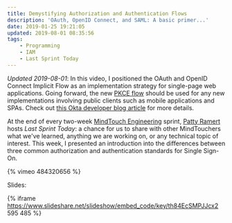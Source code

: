 ```yaml
---
title: Demystifying Authorization and Authentication Flows
description: 'OAuth, OpenID Connect, and SAML: A basic primer...'
date: 2019-01-25 19:21:05
updated: 2019-08-01 08:35:56
tags:
    - Programming
    - IAM
    - Last Sprint Today
---
```


_Updated 2019-08-01_: In this video, I positioned the OAuth and OpenID Connect Implicit Flow as an implementation strategy for single-page web applications. Going forward, the new [PKCE flow](https://oauth.net/2/pkce) should be used for any new implementations involving public clients such as mobile applications and SPAs. Check out [this Okta developer blog article](https://developer.okta.com/blog/2019/05/01/is-the-oauth-implicit-flow-dead) for more details.

At the end of every two-week [MindTouch Engineering](https://mindtouch.com) sprint, [Patty Ramert](https://www.linkedin.com/in/pramert) hosts _Last Sprint Today_: a chance for us to share with other MindTouchers what we've learned, anything we are working on, or any technical topic of interest. This week, I presented an introduction into the differences between three common authorization and authentication standards for Single Sign-On.

{% vimeo 484320656 %}

Slides:

<!-- markdownlint-disable no-bare-urls -->
{% iframe https://www.slideshare.net/slideshow/embed_code/key/th84EcSMPJJcx2 595 485 %}
<!-- markdownlint-enable no-bare-urls -->
